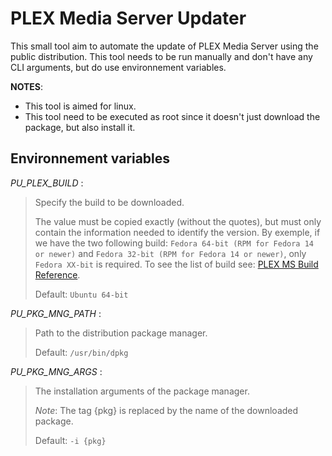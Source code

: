 # PLEX Media Server Updater

This small tool aim to automate the update of PLEX Media Server using the public distribution.
This tool needs to be run manually and don't have any CLI arguments, but do use environnement variables.

**NOTES**: 
* This tool is aimed for linux.
* This tool need to be executed as root since it doesn't just download the package, but also install it.

## Environnement variables

*PU_PLEX_BUILD* :

> Specify the build to be downloaded.
>
> The value must be copied exactly (without the quotes), but must only contain the information needed to identify the version.
> By exemple, if we have the two following build: `Fedora 64-bit (RPM for Fedora 14 or newer)` and `Fedora 32-bit (RPM for Fedora 14 or newer)`, only `Fedora XX-bit` is required.
> To see the list of build see: [PLEX MS Build Reference].
>
> Default: `Ubuntu 64-bit`

*PU_PKG_MNG_PATH* :

> Path to the distribution package manager.
>
> Default: `/usr/bin/dpkg`

*PU_PKG_MNG_ARGS* :

> The installation arguments of the package manager.
>
> *Note*: The tag {pkg} is replaced by the name of the downloaded package.
>
> Default: `-i {pkg}`

[PLEX MS Build Reference]: https://embed.plnkr.co/YzvbGositrtuwAc2Q3nI/?show=preview
